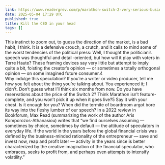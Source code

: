 ```yaml
---
link: https://www.readergrev.com/p/marathon-switch-2-very-serious-business-analysis
date: 2025-05-04 17:29 UTC
published: true
title: Kill the CEO in your head
tags: []
---
```


This instinct to zoom out, to guess the direction of the market, is a bad habit, I think. It is a defensive crouch, a crutch, and it calls to mind some of the worst tendencies of the political press: Well, I thought the politician’s speech was thoughtful and detail-oriented, but how will it play with voters in Terre Haute? These framing devices say very little but attempt to imply quite a bit, foisting the creator’s opinion — or sometimes a totally orthogonal opinion — on some imagined future consumer.4  
Why indulge this speculation? If you’re a writer or video producer, tell me how you felt about the thing you’re talking about. You experienced it; I didn’t. Don’t guess what I’ll think six months from now. Do you have reservations about the price of the Switch 2? Think Marathon isn’t feature-complete, and you won’t pick it up when it goes live?5 Say it with your chest. Is it enough for you?
When did the termite of boardroom argot bore its way into the fleshy lumber of our speech? In a 2022 review in Bookforum, Max Read (summarizing the work of the author Aris Komporozos-Athanasiou) writes that “we find ourselves assuming — sometimes by choice, sometimes by default — the attitude of speculators in everyday life. If the world in the years before the global financial crisis was defined by the business-minded rationality of the entrepreneur — save and invest now, reap and profit later — activity in the years since is better characterized by the creative imagination of the financial speculator, who embraces, seeks to profit from, and perhaps even attempts to intensify volatility.”
